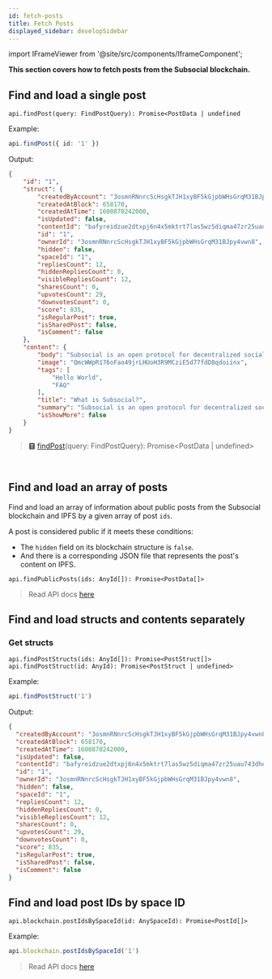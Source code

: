 ```yaml
---
id: fetch-posts
title: Fetch Posts
displayed_sidebar: developSidebar
---
```


<head>
  <title>How To Get Posts With The Subsocial JS SDK</title>
</head>

import IFrameViewer from '@site/src/components/IframeComponent';

**This section covers how to fetch posts from the Subsocial blockchain.**

## Find and load a single post

```
api.findPost(query: FindPostQuery): Promise<PostData | undefined
```

Example:

```typescript
api.findPost({ id: '1' })
```

Output: 

```json
{
    "id": "1",
    "struct": {
        "createdByAccount": "3osmnRNnrcScHsgkTJH1xyBF5kGjpbWHsGrqM31BJpy4vwn8",
        "createdAtBlock": 658170,
        "createdAtTime": 1600870242000,
        "isUpdated": false,
        "contentId": "bafyreidzue2dtxpj6n4x5mktrt7las5wz5diqma47zr25uau743dhe76we",
        "id": "1",
        "ownerId": "3osmnRNnrcScHsgkTJH1xyBF5kGjpbWHsGrqM31BJpy4vwn8",
        "hidden": false,
        "spaceId": "1",
        "repliesCount": 12,
        "hiddenRepliesCount": 0,
        "visibleRepliesCount": 12,
        "sharesCount": 0,
        "upvotesCount": 29,
        "downvotesCount": 0,
        "score": 835,
        "isRegularPost": true,
        "isSharedPost": false,
        "isComment": false
    },
    "content": {
        "body": "Subsocial is an open protocol for decentralized social networks and marketplaces. It's built with [Substrate](https://www.substrate.io/) and [IPFS](https://ipfs.io/).",
        "image": "QmcWWpR176oFao49jrLHUoH3R9MCziE5d77fdD8qdoiinx",
        "tags": [
            "Hello World",
            "FAQ"
        ],
        "title": "What is Subsocial?",
        "summary": "Subsocial is an open protocol for decentralized social networks and marketplaces. It's built with Substrate and IPFS.",
        "isShowMore": false
    }
}
```

> 🆃 [findPost](https://js-sdk-api.subsocial.network/interfaces/api_src_subsocial.ISubsocialApi.html#findPost)(query: FindPostQuery): Promise<PostData | undefined>


 <IFrameViewer
      src="https://play.subsocial.network/reading-data/post/by-id?iframe=true"
  />
<br/>

## Find and load an array of posts

Find and load an array of information about public posts from the Subsocial blockchain and IPFS by a given array of post `ids`.

A post is considered public if it meets these conditions:

- The `hidden` field on its blockchain structure is `false`.
- And there is a corresponding JSON file that represents the post's content on IPFS.

```
api.findPublicPosts(ids: AnyId[]): Promise<PostData[]>
```

> Read API docs [here](https://js-sdk-api.subsocial.network/interfaces/api_src_subsocial.ISubsocialApi.html#findPublicPosts)

## Find and load structs and contents separately

### Get structs

```
api.findPostStructs(ids: AnyId[]): Promise<PostStruct[]>
api.findPostStruct(id: AnyId): Promise<PostStruct | undefined>
```

Example: 

```typescript
api.findPostStruct('1')
```

Output: 

```json
{
  "createdByAccount": "3osmnRNnrcScHsgkTJH1xyBF5kGjpbWHsGrqM31BJpy4vwn8",
  "createdAtBlock": 658170,
  "createdAtTime": 1600870242000,
  "isUpdated": false,
  "contentId": "bafyreidzue2dtxpj6n4x5mktrt7las5wz5diqma47zr25uau743dhe76we",
  "id": "1",
  "ownerId": "3osmnRNnrcScHsgkTJH1xyBF5kGjpbWHsGrqM31BJpy4vwn8",
  "hidden": false,
  "spaceId": "1",
  "repliesCount": 12,
  "hiddenRepliesCount": 0,
  "visibleRepliesCount": 12,
  "sharesCount": 0,
  "upvotesCount": 29,
  "downvotesCount": 0,
  "score": 835,
  "isRegularPost": true,
  "isSharedPost": false,
  "isComment": false
}
```

## Find and load post IDs by space ID

```
api.blockchain.postIdsBySpaceId(id: AnySpaceId): Promise<PostId[]>
```

Example:
```typescript
api.blockchain.postIdsBySpaceId('1')
```

> Read API docs [here](https://js-sdk-api.subsocial.network/classes/api_src_substrate.SubsocialSubstrateApi.html#postIdsBySpaceId)


 <IFrameViewer
      src="https://play.subsocial.network/reading-data/post/by-space-id?iframe=true"
  />
<br/>
